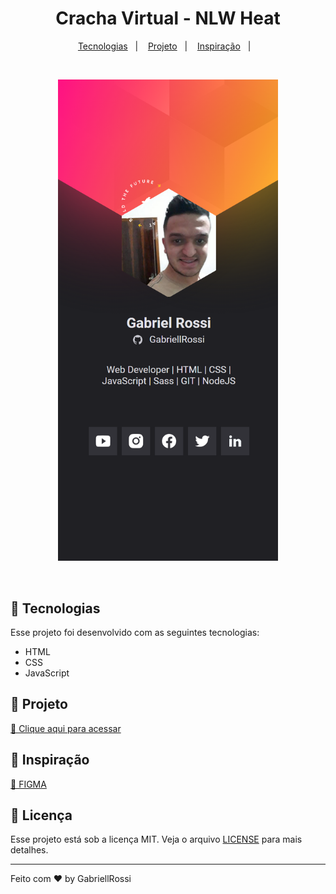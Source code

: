 <h1 align="center">
  Cracha Virtual - NLW Heat
</h1>

<p align="center">
  <a href="#-tecnologias">Tecnologias</a>&nbsp;&nbsp;&nbsp;|&nbsp;&nbsp;&nbsp;
  <a href="#-projeto">Projeto</a>&nbsp;&nbsp;&nbsp;|&nbsp;&nbsp;&nbsp;
  <a href="#-inspiração">Inspiração</a>&nbsp;&nbsp;&nbsp;|&nbsp;&nbsp;&nbsp;
</p>

<br>

<p align="center">
  <img alt="" src=".github/preview.png" width="70%">
</p>

<br>

## 🚀 Tecnologias

Esse projeto foi desenvolvido com as seguintes tecnologias:

- HTML
- CSS
- JavaScript

## 🚧 Projeto

[🔗 Clique aqui para acessar](https://cracha-nlw-heat-gabriellrossi.vercel.app/)

## 🎨 Inspiração

[🔗 FIGMA](<https://www.figma.com/file/aaKwbSxMsZSMvrn3raRoEn/%5BNLW-Heat---Mission%3A-Origin%5D-DoWhile2021-(Community)>)

## :memo: Licença

Esse projeto está sob a licença MIT. Veja o arquivo [LICENSE](LICENSE) para mais detalhes.

---

Feito com ♥ by GabriellRossi
